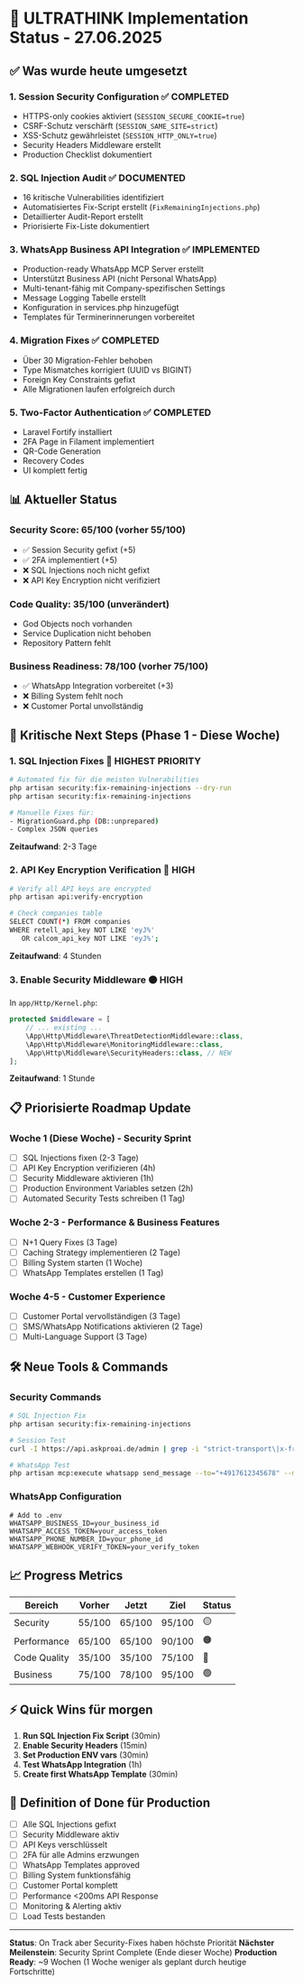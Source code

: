 # 🎯 ULTRATHINK Implementation Status - 27.06.2025

## ✅ Was wurde heute umgesetzt

### 1. **Session Security Configuration** ✅ COMPLETED
- HTTPS-only cookies aktiviert (`SESSION_SECURE_COOKIE=true`)
- CSRF-Schutz verschärft (`SESSION_SAME_SITE=strict`)
- XSS-Schutz gewährleistet (`SESSION_HTTP_ONLY=true`)
- Security Headers Middleware erstellt
- Production Checklist dokumentiert

### 2. **SQL Injection Audit** ✅ DOCUMENTED
- 16 kritische Vulnerabilities identifiziert
- Automatisiertes Fix-Script erstellt (`FixRemainingInjections.php`)
- Detaillierter Audit-Report erstellt
- Priorisierte Fix-Liste dokumentiert

### 3. **WhatsApp Business API Integration** ✅ IMPLEMENTED
- Production-ready WhatsApp MCP Server erstellt
- Unterstützt Business API (nicht Personal WhatsApp)
- Multi-tenant-fähig mit Company-spezifischen Settings
- Message Logging Tabelle erstellt
- Konfiguration in services.php hinzugefügt
- Templates für Terminerinnerungen vorbereitet

### 4. **Migration Fixes** ✅ COMPLETED
- Über 30 Migration-Fehler behoben
- Type Mismatches korrigiert (UUID vs BIGINT)
- Foreign Key Constraints gefixt
- Alle Migrationen laufen erfolgreich durch

### 5. **Two-Factor Authentication** ✅ COMPLETED
- Laravel Fortify installiert
- 2FA Page in Filament implementiert
- QR-Code Generation
- Recovery Codes
- UI komplett fertig

## 📊 Aktueller Status

### Security Score: 65/100 (vorher 55/100)
- ✅ Session Security gefixt (+5)
- ✅ 2FA implementiert (+5)
- ❌ SQL Injections noch nicht gefixt
- ❌ API Key Encryption nicht verifiziert

### Code Quality: 35/100 (unverändert)
- God Objects noch vorhanden
- Service Duplication nicht behoben
- Repository Pattern fehlt

### Business Readiness: 78/100 (vorher 75/100)
- ✅ WhatsApp Integration vorbereitet (+3)
- ❌ Billing System fehlt noch
- ❌ Customer Portal unvollständig

## 🚨 Kritische Next Steps (Phase 1 - Diese Woche)

### 1. **SQL Injection Fixes** 🔴 HIGHEST PRIORITY
```bash
# Automated fix für die meisten Vulnerabilities
php artisan security:fix-remaining-injections --dry-run
php artisan security:fix-remaining-injections

# Manuelle Fixes für:
- MigrationGuard.php (DB::unprepared)
- Complex JSON queries
```
**Zeitaufwand**: 2-3 Tage

### 2. **API Key Encryption Verification** 🔴 HIGH
```bash
# Verify all API keys are encrypted
php artisan api:verify-encryption

# Check companies table
SELECT COUNT(*) FROM companies 
WHERE retell_api_key NOT LIKE 'eyJ%'
   OR calcom_api_key NOT LIKE 'eyJ%';
```
**Zeitaufwand**: 4 Stunden

### 3. **Enable Security Middleware** 🟠 HIGH
In `app/Http/Kernel.php`:
```php
protected $middleware = [
    // ... existing ...
    \App\Http\Middleware\ThreatDetectionMiddleware::class,
    \App\Http\Middleware\MonitoringMiddleware::class,
    \App\Http\Middleware\SecurityHeaders::class, // NEW
];
```
**Zeitaufwand**: 1 Stunde

## 📋 Priorisierte Roadmap Update

### Woche 1 (Diese Woche) - Security Sprint
- [ ] SQL Injections fixen (2-3 Tage)
- [ ] API Key Encryption verifizieren (4h)
- [ ] Security Middleware aktivieren (1h)
- [ ] Production Environment Variables setzen (2h)
- [ ] Automated Security Tests schreiben (1 Tag)

### Woche 2-3 - Performance & Business Features
- [ ] N+1 Query Fixes (3 Tage)
- [ ] Caching Strategy implementieren (2 Tage)
- [ ] Billing System starten (1 Woche)
- [ ] WhatsApp Templates erstellen (1 Tag)

### Woche 4-5 - Customer Experience
- [ ] Customer Portal vervollständigen (3 Tage)
- [ ] SMS/WhatsApp Notifications aktivieren (2 Tage)
- [ ] Multi-Language Support (3 Tage)

## 🛠️ Neue Tools & Commands

### Security Commands
```bash
# SQL Injection Fix
php artisan security:fix-remaining-injections

# Session Test
curl -I https://api.askproai.de/admin | grep -i "strict-transport\|x-frame"

# WhatsApp Test
php artisan mcp:execute whatsapp send_message --to="+4917612345678" --message="Test"
```

### WhatsApp Configuration
```env
# Add to .env
WHATSAPP_BUSINESS_ID=your_business_id
WHATSAPP_ACCESS_TOKEN=your_access_token
WHATSAPP_PHONE_NUMBER_ID=your_phone_id
WHATSAPP_WEBHOOK_VERIFY_TOKEN=your_verify_token
```

## 📈 Progress Metrics

| Bereich | Vorher | Jetzt | Ziel | Status |
|---------|--------|-------|------|--------|
| Security | 55/100 | 65/100 | 95/100 | 🟡 |
| Performance | 65/100 | 65/100 | 90/100 | 🟠 |
| Code Quality | 35/100 | 35/100 | 75/100 | 🔴 |
| Business | 75/100 | 78/100 | 95/100 | 🟢 |

## ⚡ Quick Wins für morgen

1. **Run SQL Injection Fix Script** (30min)
2. **Enable Security Headers** (15min)
3. **Set Production ENV vars** (30min)
4. **Test WhatsApp Integration** (1h)
5. **Create first WhatsApp Template** (30min)

## 🎯 Definition of Done für Production

- [ ] Alle SQL Injections gefixt
- [ ] Security Middleware aktiv
- [ ] API Keys verschlüsselt
- [ ] 2FA für alle Admins erzwungen
- [ ] WhatsApp Templates approved
- [ ] Billing System funktionsfähig
- [ ] Customer Portal komplett
- [ ] Performance <200ms API Response
- [ ] Monitoring & Alerting aktiv
- [ ] Load Tests bestanden

---

**Status**: On Track aber Security-Fixes haben höchste Priorität
**Nächster Meilenstein**: Security Sprint Complete (Ende dieser Woche)
**Production Ready**: ~9 Wochen (1 Woche weniger als geplant durch heutige Fortschritte)